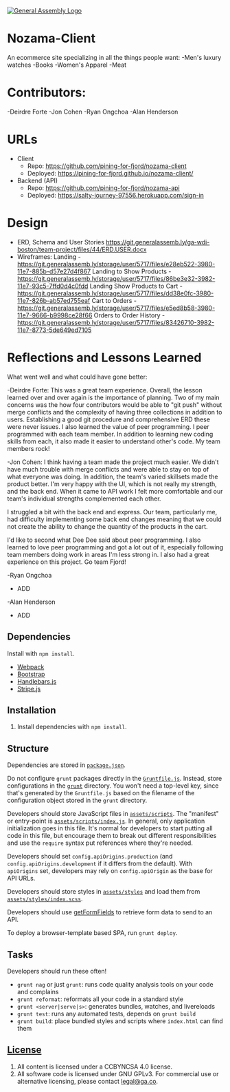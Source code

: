 [![General Assembly Logo](https://camo.githubusercontent.com/1a91b05b8f4d44b5bbfb83abac2b0996d8e26c92/687474703a2f2f692e696d6775722e636f6d2f6b6538555354712e706e67)](https://generalassemb.ly/education/web-development-immersive)

# Nozama-Client

An ecommerce site specializing in all the things people want:
  -Men's luxury watches
  -Books
  -Women's Apparel
  -Meat
# Contributors:
  -Deirdre Forte
  -Jon Cohen
  -Ryan Ongchoa
  -Alan Henderson

# URLs
- Client
  - Repo: https://github.com/pining-for-fjord/nozama-client
  - Deployed: https://pining-for-fjord.github.io/nozama-client/
- Backend (API)
  - Repo: https://github.com/pining-for-fjord/nozama-api
  - Deployed: https://salty-journey-97556.herokuapp.com/sign-in

# Design
- ERD, Schema and User Stories https://git.generalassemb.ly/ga-wdi-boston/team-project/files/44/ERD.USER.docx
- Wireframes:
Landing - https://git.generalassemb.ly/storage/user/5717/files/e28eb522-3980-11e7-885b-d57e27d4f867
Landing to Show Products - https://git.generalassemb.ly/storage/user/5717/files/86be3e32-3982-11e7-93c5-7ffd0d4c0fdd
Landing Show Products to Cart - https://git.generalassemb.ly/storage/user/5717/files/dd38e0fc-3980-11e7-826b-ab57ed755eaf
Cart to Orders - https://git.generalassemb.ly/storage/user/5717/files/e5ed8b58-3980-11e7-9666-b9998ce28f66
Orders to Order History - https://git.generalassemb.ly/storage/user/5717/files/83426710-3982-11e7-8773-5de649ed7105

# Reflections and Lessons Learned
What went well and what could have gone better:

-Deirdre Forte:
This was a great team experience. Overall, the lesson learned over and over again is the importance of planning.  Two of my main concerns was the how four contributors would be able to "git push" without merge conflicts and the complexity of having three collections in addition to users.  Establishing a good git procedure and comprehensive ERD these were never issues.  I also learned the value of peer programming.   I peer programmed with each team member.  In addition to learning new coding skills from each, it also made it easier to understand other's code.  My team members rock!

-Jon Cohen:
I think having a team made the project much easier.  We didn't have much trouble with merge conflicts and were able to stay on top of what everyone was doing.  In addition, the team's varied skillsets made the product better.  I'm very happy with the UI, which is not really my strength, and the back end.  When it came to API work I felt more comfortable and our team's individual strengths complemented each other.

I struggled a bit with the back end and express.  Our team, particularly me, had difficulty implementing some back end changes meaning that we could not create the ability to change the quantity of the products in the cart.

I'd like to second what Dee Dee said about peer programming.  I also learned to love peer programming and got a lot out of it, especially following team members doing work in areas I'm less strong in.  I also had a great experience on this project.  Go team Fjord!

-Ryan Ongchoa
  - ADD

-Alan Henderson
  - ADD

## Dependencies

Install with `npm install`.

-   [Webpack](https://webpack.github.io)
-   [Bootstrap](http://getbootstrap.com)
-   [Handlebars.js](http://handlebarsjs.com)
-   [Stripe.js](http://stripe.com)


## Installation

1.  Install dependencies with `npm install`.

## Structure

Dependencies are stored in [`package.json`](package.json).

Do not configure `grunt` packages directly in the
[`Gruntfile.js`](Gruntfile.js). Instead, store configurations in the
[`grunt`](grunt) directory. You won't need a top-level key, since that's
generated by the `Gruntfile.js` based on the filename of the configuration
object stored in the `grunt` directory.

Developers should store JavaScript files in [`assets/scripts`](assets/scripts).
The "manifest" or entry-point is
[`assets/scripts/index.js`](assets/scripts/index.js). In general, only
application initialization goes in this file. It's normal for developers to
start putting all code in this file, but encourage them to break out different
responsibilities and use the `require` syntax put references where they're
needed.

Developers should set `config.apiOrigins.production` (and
`config.apiOrigins.development` if it differs from the default).  With
`apiOrigins` set, developers may rely on `config.apiOrigin` as the base for API
URLs.

Developers should store styles in [`assets/styles`](assets/styles) and load them
from [`assets/styles/index.scss`](assets/styles/index.scss).

Developers should use [getFormFields](forms.md) to retrieve form data to send to
an API.

To deploy a browser-template based SPA, run `grunt deploy`.

## Tasks

Developers should run these often!

-   `grunt nag` or just `grunt`: runs code quality analysis tools on your code
    and complains
-   `grunt reformat`: reformats all your code in a standard style
-   `grunt <server|serve|s>`: generates bundles, watches, and livereloads
-   `grunt test`: runs any automated tests, depends on `grunt build`
-   `grunt build`: place bundled styles and scripts where `index.html` can find
    them

## [License](LICENSE)

1.  All content is licensed under a CC­BY­NC­SA 4.0 license.
1.  All software code is licensed under GNU GPLv3. For commercial use or
    alternative licensing, please contact legal@ga.co.
